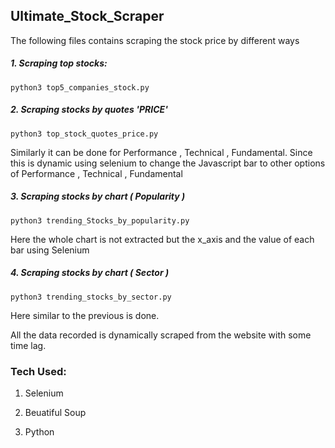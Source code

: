 ## Ultimate_Stock_Scraper

The following files contains scraping the stock price by different ways

##### 1. Scraping top stocks:
``` 
python3 top5_companies_stock.py
```

##### 2. Scraping stocks by quotes 'PRICE'
```
python3 top_stock_quotes_price.py
```

Similarly it can be done for Performance , Technical , Fundamental. Since this is dynamic using selenium to change the Javascript bar to other options of Performance , Technical , Fundamental


##### 3. Scraping stocks by chart ( Popularity )
```
python3 trending_Stocks_by_popularity.py
```

Here the whole chart is not extracted but the x_axis and the value of each bar using Selenium

##### 4. Scraping stocks by chart ( Sector )
```
python3 trending_stocks_by_sector.py
```

Here similar to the previous is done.

All the data recorded is dynamically scraped from the website with some time lag.

### Tech Used:

1. Selenium

2. Beuatiful Soup

3. Python
